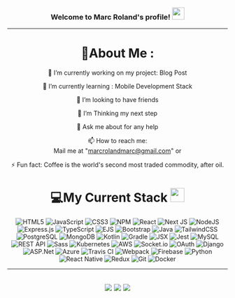 <h3 align="center">
  Welcome to Marc Roland's profile!
  <img src="https://media.giphy.com/media/hvRJCLFzcasrR4ia7z/giphy.gif" width="28">
</h3>

---
<div align="center">
  
# 💫About Me :
🔭 I’m currently working on my project: Blog Post
  
🌱 I’m currently learning : Mobile Development Stack

  👯 I’m looking to have friends

  🤔 I’m Thinking my next step

  💬 Ask me about for any help

  📫 How to reach me:  
  Mail me at "marcrolandmarc@gmail.com" or 

⚡ Fun fact: Coffee is the world's second most traded commodity, after oil.


# 💻My Current Stack <img src = "https://media2.giphy.com/media/QssGEmpkyEOhBCb7e1/giphy.gif?cid=ecf05e47a0n3gi1bfqntqmob8g9aid1oyj2wr3ds3mg700bl&rid=giphy.gif" width = 32px> 
![HTML5](https://img.shields.io/badge/html5-%23E34F26.svg?style=for-the-badge&logo=html5&logoColor=white) ![JavaScript](https://img.shields.io/badge/javascript-%23323330.svg?style=for-the-badge&logo=javascript&logoColor=%23F7DF1E) ![CSS3](https://img.shields.io/badge/css3-%231572B6.svg?style=for-the-badge&logo=css3&logoColor=white) ![NPM](https://img.shields.io/badge/NPM-%23000000.svg?style=for-the-badge&logo=npm&logoColor=white) ![React](https://img.shields.io/badge/React-61DAFB?style=for-the-badge&logo=react&logoColor=white) ![Next JS](https://img.shields.io/badge/Next-black?style=for-the-badge&logo=next.js&logoColor=white) ![NodeJS](https://img.shields.io/badge/node.js-6DA55F?style=for-the-badge&logo=node.js&logoColor=white) ![Express.js](https://img.shields.io/badge/Express.js-000000?style=for-the-badge&logo=express&logoColor=white) ![TypeScript](https://img.shields.io/badge/TypeScript-3178C6?style=for-the-badge&logo=typescript&logoColor=white) ![EJS](https://img.shields.io/badge/EJS-FFF?style=for-the-badge&logo=ejs&logoColor=A86454) ![Bootstrap](https://img.shields.io/badge/Bootstrap-563D7C?style=for-the-badge&logo=bootstrap&logoColor=white) ![Java](https://img.shields.io/badge/Java-007396?style=for-the-badge&logo=java&logoColor=white) ![TailwindCSS](https://img.shields.io/badge/tailwindcss-%2338B2AC.svg?style=for-the-badge&logo=tailwind-css&logoColor=white) ![PostgreSQL](https://img.shields.io/badge/PostgreSQL-336791?style=for-the-badge&logo=postgresql&logoColor=white) ![MongoDB](https://img.shields.io/badge/MongoDB-%234ea94b.svg?style=for-the-badge&logo=mongodb&logoColor=white) ![Kotlin](https://img.shields.io/badge/Kotlin-0095D5?style=for-the-badge&logo=kotlin&logoColor=white) ![Gradle](https://img.shields.io/badge/Gradle-02303A?style=for-the-badge&logo=gradle&logoColor=white) ![JSX](https://img.shields.io/badge/JSX-%23323330.svg?style=for-the-badge&logo=react&logoColor=%2361DAFB) ![Jest](https://img.shields.io/badge/jest-%23C21325.svg?style=for-the-badge&logo=jest&logoColor=white) ![MySQL](https://img.shields.io/badge/MySQL-4479A1?style=for-the-badge&logo=mysql&logoColor=white) ![REST API](https://img.shields.io/badge/REST%20API-%23000000.svg?style=for-the-badge&logo=rest&logoColor=white) ![Sass](https://img.shields.io/badge/Sass-CC6699?style=for-the-badge&logo=sass&logoColor=white) ![Kubernetes](https://img.shields.io/badge/Kubernetes-326CE5?style=for-the-badge&logo=kubernetes&logoColor=white) ![AWS](https://img.shields.io/badge/AWS-232F3E?style=for-the-badge&logo=amazonaws&logoColor=white) ![Socket.io](https://img.shields.io/badge/socket.io-%230E83CD.svg?style=for-the-badge&logo=socket.io&logoColor=white) ![OAuth](https://img.shields.io/badge/oauth-%23569BCC.svg?style=for-the-badge&logo=oauth&logoColor=white) ![Django](https://img.shields.io/badge/django-%23092E20.svg?style=for-the-badge&logo=django&logoColor=white) ![ASP.Net](https://img.shields.io/badge/asp.net-%234D91C5.svg?style=for-the-badge&logo=.net&logoColor=white) ![Azure](https://img.shields.io/badge/azure-%230072C6.svg?style=for-the-badge&logo=microsoft-azure&logoColor=white) ![Travis CI](https://img.shields.io/badge/travisCI-%232B2F33.svg?style=for-the-badge&logo=travis-ci&logoColor=white) ![Webpack](https://img.shields.io/badge/webpack-%238DD6F9.svg?style=for-the-badge&logo=webpack&logoColor=black) ![Firebase](https://img.shields.io/badge/Firebase-FFCA28?style=for-the-badge&logo=firebase&logoColor=black) ![Python](https://img.shields.io/badge/Python-3776AB?style=for-the-badge&logo=python&logoColor=white) ![React Native](https://img.shields.io/badge/React_Native-61DAFB?style=for-the-badge&logo=react&logoColor=white) ![Redux](https://img.shields.io/badge/redux-%23764ABC.svg?style=for-the-badge&logo=redux&logoColor=white) ![Git](https://img.shields.io/badge/Git-F05032?style=for-the-badge&logo=git&logoColor=white) ![Docker](https://img.shields.io/badge/docker-%230db7ed.svg?style=for-the-badge&logo=docker&logoColor=white)  


---
![](https://forthebadge.com/images/badges/powered-by-black-magic.svg)
![](http://ForTheBadge.com/images/badges/built-by-developers.svg)
![](https://forthebadge.com/images/badges/uses-brains.svg)
---
</div>
